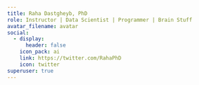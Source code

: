 ```yaml
---
title: Raha Dastgheyb, PhD
role: Instructor | Data Scientist | Programmer | Brain Stuff
avatar_filename: avatar
social:
  - display:
      header: false
    icon_pack: ai
    link: https://twitter.com/RahaPhD
    icon: twitter
superuser: true
---
```

